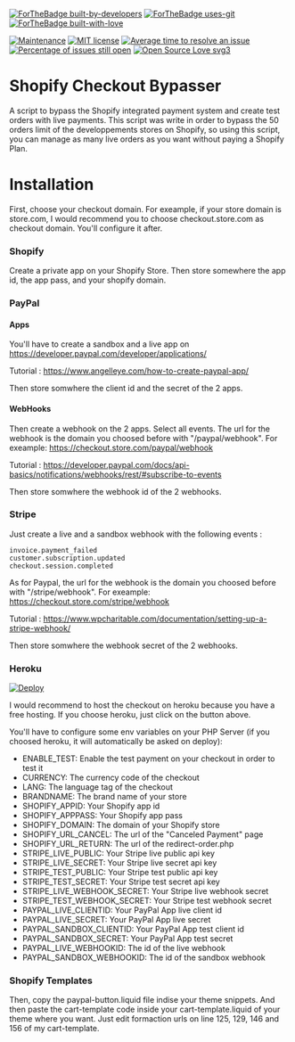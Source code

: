 [![ForTheBadge built-by-developers](http://ForTheBadge.com/images/badges/built-by-developers.svg)](https://github.com/charlesbel/Shopify-Checkout-Bypasser/)
[![ForTheBadge uses-git](http://ForTheBadge.com/images/badges/uses-git.svg)](https://GitHub.com/)
[![ForTheBadge built-with-love](http://ForTheBadge.com/images/badges/built-with-love.svg)](https://github.com/charlesbel/Shopify-Checkout-Bypasser/)

[![Maintenance](https://img.shields.io/badge/Maintained%3F-yes-green.svg)](https://github.com/charlesbel/Shopify-Checkout-Bypasser/graphs/commit-activity)
[![MIT license](https://img.shields.io/badge/License-MIT-blue.svg)](https://lbesson.mit-license.org/)
[![Average time to resolve an issue](http://isitmaintained.com/badge/resolution/charlesbel/Shopify-Checkout-Bypasser.svg)](http://isitmaintained.com/project/charlesbel/Shopify-Checkout-Bypasser "Average time to resolve an issue")
[![Percentage of issues still open](http://isitmaintained.com/badge/open/charlesbel/Shopify-Checkout-Bypasser.svg)](http://isitmaintained.com/project/charlesbel/Shopify-Checkout-Bypasser "Percentage of issues still open")
[![Open Source Love svg3](https://badges.frapsoft.com/os/v3/open-source.svg?v=103)](https://github.com/ellerbrock/open-source-badges/)

# Shopify Checkout Bypasser #
A script to bypass the Shopify integrated payment system and create test orders with live payments.
This script was write in order to bypass the 50 orders limit of the developpements stores on Shopify, so using this script, you can manage as many live orders as you want without paying a Shopify Plan.

# Installation #
First, choose your checkout domain. For exeample, if your store domain is store.com, I would recommend you to choose checkout.store.com as checkout domain. You'll configure it after.
### Shopify ###
Create a private app on your Shopify Store. Then store somewhere the app id, the app pass, and your shopify domain.
### PayPal ###
#### Apps ####
You'll have to create a sandbox and a live app on https://developer.paypal.com/developer/applications/

Tutorial : https://www.angelleye.com/how-to-create-paypal-app/

Then store somwhere the client id and the secret of the 2 apps.
#### WebHooks ####
Then create a webhook on the 2 apps. Select all events. The url for the webhook is the domain you choosed before with "/paypal/webhook". For exeample: https://checkout.store.com/paypal/webhook

Tutorial : https://developer.paypal.com/docs/api-basics/notifications/webhooks/rest/#subscribe-to-events

Then store somwhere the webhook id of the 2 webhooks.
### Stripe ###
Just create a live and a sandbox webhook with the following events :
```
invoice.payment_failed
customer.subscription.updated
checkout.session.completed
```
As for Paypal, the url for the webhook is the domain you choosed before with "/stripe/webhook". For exeample: https://checkout.store.com/stripe/webhook

Tutorial : https://www.wpcharitable.com/documentation/setting-up-a-stripe-webhook/

Then store somwhere the webhook secret of the 2 webhooks.
### Heroku ###
[![Deploy](https://www.herokucdn.com/deploy/button.svg)](https://heroku.com/deploy)

I would recommend to host the checkout on heroku because you have a free hosting.
If you choose heroku, just click on the button above.

You'll have to configure some env variables on your PHP Server (if you choosed heroku, it will automatically be asked on deploy):
- ENABLE_TEST: Enable the test payment on your checkout in order to test it
- CURRENCY: The currency code of the checkout
- LANG: The language tag of the checkout
- BRANDNAME: The brand name of your store
- SHOPIFY_APPID: Your Shopify app id
- SHOPIFY_APPPASS: Your Shopify app pass
- SHOPIFY_DOMAIN: The domain of your Shopify store
- SHOPIFY_URL_CANCEL: The url of the "Canceled Payment" page
- SHOPIFY_URL_RETURN: The url of the redirect-order.php
- STRIPE_LIVE_PUBLIC: Your Stripe live public api key
- STRIPE_LIVE_SECRET: Your Stripe live secret api key
- STRIPE_TEST_PUBLIC: Your Stripe test public api key
- STRIPE_TEST_SECRET: Your Stripe test secret api key
- STRIPE_LIVE_WEBHOOK_SECRET: Your Stripe live webhook secret
- STRIPE_TEST_WEBHOOK_SECRET: Your Stripe test webhook secret
- PAYPAL_LIVE_CLIENTID: Your PayPal App live client id
- PAYPAL_LIVE_SECRET: Your PayPal App live secret
- PAYPAL_SANDBOX_CLIENTID: Your PayPal App test client id
- PAYPAL_SANDBOX_SECRET: Your PayPal App test secret
- PAYPAL_LIVE_WEBHOOKID: The id of the live webhook
- PAYPAL_SANDBOX_WEBHOOKID: The id of the sandbox webhook
### Shopify Templates ###
Then, copy the paypal-button.liquid file indise your theme snippets. And then paste the cart-template code inside your cart-template.liquid of your theme where you want. Just edit formaction urls on line 125, 129, 146 and 156 of my cart-template.
